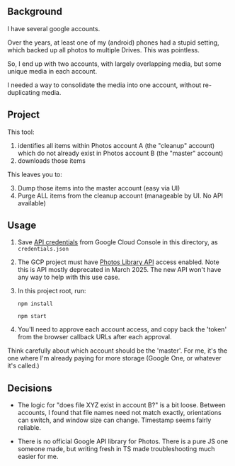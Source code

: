 ## Background

I have several google accounts.

Over the years, at least one of my (android) phones had a stupid setting, which backed up all photos to multiple Drives. This was pointless.

So, I end up with two accounts, with largely overlapping media, but some unique media in each account.

I needed a way to consolidate the media into one account, without re-duplicating media.

## Project

This tool:

1. identifies all items within Photos account A (the "cleanup" account) which do not already exist in Photos account B (the "master" account)
2. downloads those items

This leaves you to:

3. Dump those items into the master account (easy via UI)
4. Purge ALL items from the cleanup account (manageable by UI. No API available)

## Usage

1. Save [API credentials](https://console.cloud.google.com/apis/credentials) from Google Cloud Console in this directory, as `credentials.json`

2. The GCP project must have [Photos Library API](https://console.cloud.google.com/apis/api/photoslibrary.googleapis.com) access enabled. Note this is API mostly deprecated in March 2025. The new API won't have any way to help with this use case.

3. In this project root, run:

   `npm install`

   `npm start`

4. You'll need to approve each account access, and copy back the 'token' from the browser callback URLs after each approval.

Think carefully about which account should be the 'master'. For me, it's the one where I'm already paying for more storage (Google One, or whatever it's called.)

## Decisions

- The logic for "does file XYZ exist in account B?" is a bit loose. Between accounts, I found that file names need not match exactly, orientations can switch, and window size can change. Timestamp seems fairly reliable.

- There is no official Google API library for Photos. There is a pure JS one someone made, but writing fresh in TS made troubleshooting much easier for me.
